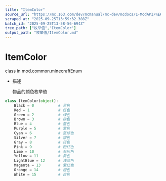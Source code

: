 ```yaml
---
title: "ItemColor"
source_url: "https://mc.163.com/dev/mcmanual/mc-dev/mcdocs/1-ModAPI/%E6%9E%9A%E4%B8%BE%E5%80%BC/ItemColor.html"
scraped_at: "2025-09-25T13:59:32.308Z"
batch_id: "2025-09-25T13-58-56-694Z"
tree_path: ["枚举值","ItemColor"]
output_path: "枚举值/ItemColor.md"
---
```


#  ItemColor

class in mod.common.minecraftEnum

*   描述
    
    物品的颜色枚举值
    

```python
class ItemColor(object):
	Black = 0			# 黑色
	Red = 1				# 红色
	Green = 2			# 绿色
	Brown = 3			# 棕色
	Blue = 4			# 蓝色
	Purple = 5			# 紫色
	Cyan = 6			# 蓝绿色
	Silver = 7			# 银色
	Gray = 8			# 灰色
	Pink = 9			# 粉红色
	Lime = 10			# 石灰色
	Yellow = 11			# 黄色
	LightBlue = 12		# 浅蓝色
	Magenta = 13		# 紫红色
	Orange = 14			# 橙色
	White = 15			# 白色


```